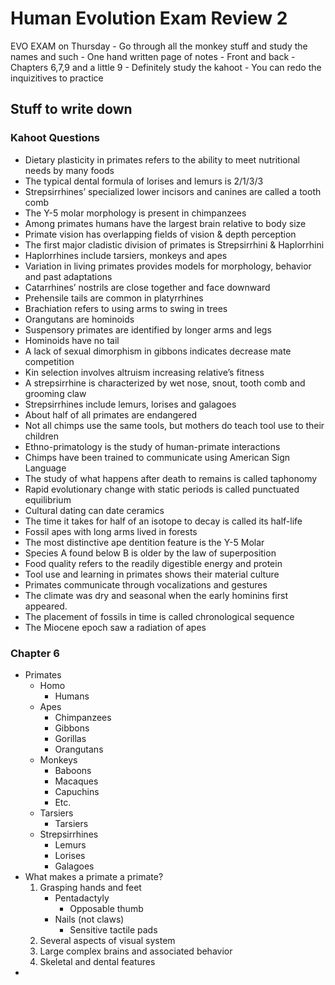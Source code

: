 # Human Evolution Exam Review 2
EVO EXAM on Thursday
	- Go through all the monkey stuff and study the names and such
		- One hand written page of notes
			- Front and back
		- Chapters 6,7,9 and a little 9
		- Definitely study the kahoot
		- You can redo the inquizitives to practice

## Stuff to write down
### Kahoot Questions
- Dietary plasticity in primates refers to the ability to meet nutritional needs by many foods
- The typical dental formula of lorises and lemurs is 2/1/3/3
- Strepsirrhines’ specialized lower incisors and canines are called a tooth comb
- The Y-5 molar morphology is present in chimpanzees
- Among primates humans have the largest brain relative to body size
- Primate vision has overlapping fields of vision & depth perception
- The first major cladistic division of primates is Strepsirrhini & Haplorrhini
- Haplorrhines include tarsiers, monkeys and apes
- Variation in living primates provides models for morphology, behavior and past adaptations
- Catarrhines’ nostrils are close together and face downward
- Prehensile tails are common in platyrrhines
- Brachiation refers to using arms to swing in trees
- Orangutans are hominoids
- Suspensory primates are identified by longer arms and legs
- Hominoids have no tail
- A lack of sexual dimorphism in gibbons indicates decrease mate competition
- Kin selection involves altruism increasing relative’s fitness
- A strepsirrhine is characterized by wet nose, snout, tooth comb and grooming claw
- Strepsirrhines include lemurs, lorises and galagoes
- About half of all primates are endangered
- Not all chimps use the same tools, but mothers do teach tool use to their children
- Ethno-primatology is the study of human-primate interactions
- Chimps have been trained to communicate using American Sign Language
- The study of what happens after death to remains is called taphonomy
- Rapid evolutionary change with static periods is called punctuated equilibrium
- Cultural dating can date ceramics
- The time it takes for half of an isotope to decay is called its half-life
- Fossil apes with long arms lived in forests 
- The most distinctive ape dentition feature is the Y-5 Molar
- Species A found below B is older by the law of superposition
- Food quality refers to the readily digestible energy and protein 
- Tool use and learning in primates shows their material culture 
- Primates communicate through vocalizations and gestures
- The climate was dry and seasonal when the early hominins first appeared. 
- The placement of fossils in time is called chronological sequence
- The Miocene epoch saw a radiation of apes
### Chapter 6
- Primates
	- Homo
		- Humans
	- Apes
		- Chimpanzees
		- Gibbons
		- Gorillas
		- Orangutans
	- Monkeys
		- Baboons
		- Macaques
		- Capuchins
		- Etc.
	- Tarsiers
		- Tarsiers
	- Strepsirrhines
		- Lemurs
		- Lorises
		- Galagoes
- What makes a primate a primate?
	1. Grasping hands and feet
		- Pentadactyly
			- Opposable thumb
		- Nails (not claws)
			- Sensitive tactile pads
	2. Several aspects of visual system
	3. Large complex brains and associated behavior
	4. Skeletal and dental features
- 